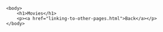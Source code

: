 <html>
    <head>
        <title>Linking to Other Pages on the Same Site</title>
    </head>

    <body>
        <h1>Movies</h1>
        <p><a href="linking-to-other-pages.html">Back</a></p>
    </body>
</html>
